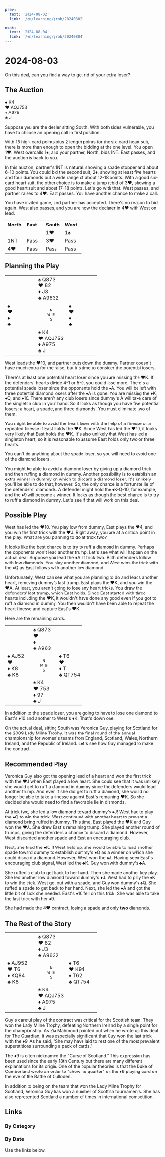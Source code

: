 ```yaml
---
prev:
  text: '2024-08-02'
  link: '/en/learning/prob/20240802'

next:
  text: '2024-08-04'
  link: '/en/learning/prob/20240804'
---
```


# 2024-08-03

On this deal, can you find a way to get rid of your extra loser?

<Badge type="warning" text="Play"/>

## The Auction

♠️ K4<br>♥️ AQJ753<br>♦️ A975<br>♣️ J

Suppose you are the dealer sitting South. With both sides vulnerable, you have to choose an opening call in first position.

With 15 high-card points plus 2 length points for the six-card heart suit, there is more than enough to open the bidding at the one level. You open 1♥️. West overcalls 1♠️, and your partner, North, bids 1NT. East passes, and the auction is back to you.

In this auction, partner's 1NT is natural, showing a spade stopper and about 6-10 points. You could bid the second suit, 2♦️, showing at least five hearts and four diamonds but a wide range of about 12-18 points. With a good six-card heart suit, the other choice is to make a jump rebid of 3♥️, showing a good heart suit and about 17-18 points. Let's go with that. West passes, and partner raises to 4♥️. East passes. You have another chance to make a call.

You have invited game, and partner has accepted. There's no reason to bid again. West also passes, and you are now the declarer in 4♥️ with West on lead.

<div style="text-align: center;">
<table>
	<colgroup>
		<col style="width: 25%;">
		<col style="width: 25%;">
		<col style="width: 25%;">
		<col style="width: 25%;">
	</colgroup>
	<tr>
		<td><b>North</b></td>
		<td><b>East</b></td>
		<td><b>South</b></td>
		<td><b>West</b></td>
	</tr>
	<tr>
		<td></td>
		<td></td>
		<td>1♥️</td>
		<td>1♠️</td>
	</tr>
	<tr>
		<td>1NT</td>
		<td>Pass</td>
		<td>3♥️</td>
		<td>Pass</td>
	</tr>
	<tr>
		<td>4♥️</td>
		<td>Pass</td>
		<td>Pass</td>
		<td>Pass</td>
	</tr>
</table>
</div>

## Planning the Play

<table>
	<colgroup>
		<col style="width: 33.33%;">
		<col style="width: 33.33%;">
		<col style="width: 33.33%;">
	</colgroup>
	<tr>
		<td></td>
		<td>♠️ Q873<br>♥️ 82<br>♦️ J3<br>♣️ A9632</td>
		<td></td>
	</tr>
	<tr>
		<td>♠️ <br>♥️ <br>♦️ <br>♣️ </td>
		<td style="text-align: center;"><pre>N<br>W	E<br>S</pre></td>
		<td>♠️ <br>♥️ <br>♦️ <br>♣️ </td>
	</tr>
	<tr>
		<td></td>
		<td>♠️ K4<br>♥️ AQJ753<br>♦️ A975<br>♣️ J</td>
		<td></td>
	</tr>
</table>

West leads the ♥️10, and partner puts down the dummy. Partner doesn't have much extra for the raise, but it's time to consider the potential losers.

There's at least one potential heart loser since you are missing the ♥️K. If the defenders' hearts divide 4-1 or 5-0, you could lose more. There's a potential spade loser since the opponents hold the ♠️A. You will be left with three potential diamond losers after the ♦️A is gone. You are missing the ♦️K, ♦️Q, and ♦️10. There aren't any club losers since dummy's A will take care of the singleton club in your hand. So it looks as though you have five potential losers: a heart, a spade, and three diamonds. You must eliminate two of them.

You might be able to avoid the heart loser with the help of a finesse or a repeated finesse if East holds the ♥️K. Since West has led the ♥️10, it looks very likely that East holds the ♥️K. It's also unlikely that West has led a singleton heart, so it is reasonable to assume East holds only two or three hearts.

You can't do anything about the spade loser, so you will need to avoid one of the diamond losers.

You might be able to avoid a diamond loser by giving up a diamond trick and then ruffing a diamond in dummy. Another possibility is to establish an extra winner in dummy on which to discard a diamond loser. It's unlikely you'll be able to do that, however. So, the only chance is a fortunate lie of the defenders' diamonds. A defender might hold the ♦️K-Q-10, for example, and the ♦️9 will become a winner. It looks as though the best chance is to try to ruff a diamond in dummy. Let's see if that will work on this deal.

## Possible Play

West has led the ♥️10. You play low from dummy, East plays the ♥️4, and you win the first trick with the ♥️J. Right away, you are at a critical point in the play. What are you planning to do at trick two?

It looks like the best chance is to try to ruff a diamond in dummy. Perhaps the opponents won't lead another trump. Let's see what will happen on the actual deal. Suppose you lead the ♦️A at trick two. Both defenders follow with low diamonds. You play another diamond, and West wins the trick with the ♦️Q as East follows with another low diamond.

Unfortunately, West can see what you are planning to do and leads another heart, removing dummy's last trump. East plays the ♥️K, and you win the ♥️A. At least, you aren't going to lose any heart tricks. You draw the defenders' last trump, which East holds. Since East started with three hearts including the ♥️K, it wouldn't have done any good even if you got to ruff a diamond in dummy. You then wouldn't have been able to repeat the heart finesse and capture East's ♥️K.

Here are the remaining cards.

<table>
	<colgroup>
		<col style="width: 33.33%;">
		<col style="width: 33.33%;">
		<col style="width: 33.33%;">
	</colgroup>
	<tr>
		<td></td>
		<td>♠️ Q873<br>♥️ <br>♦️ <br>♣️ A963</td>
		<td></td>
	</tr>
	<tr>
		<td>♠️ AJ52<br>♥️ <br>♦️ K8<br>♣️ K8</td>
		<td style="text-align: center;"><pre>N<br>W	E<br>S</pre></td>
		<td>♠️ T6<br>♥️ <br>♦️ T<br>♣️ QT754</td>
	</tr>
	<tr>
		<td></td>
		<td>♠️ K4<br>♥️ 753<br>♦️ 97<br>♣️ J</td>
		<td></td>
	</tr>
</table>

In addition to the spade loser, you are going to have to lose one diamond to East's ♦️10 and another to West's ♦️K. That's down one.

On the actual deal, sitting South was Veronica Guy, playing for Scotland for the 2009 Lady Milne Trophy. It was the final round of the annual championship for women's teams from England, Scotland, Wales, Northern Ireland, and the Republic of Ireland. Let's see how Guy managed to make the contract.

## Recommended Play

Veronica Guy also got the opening lead of a heart and won the first trick with the ♥️J when East played a low heart. She could see that it was unlikely she would get to ruff a diamond in dummy since the defenders would lead another trump. And even if she did get to ruff a diamond, she would no longer be able to take a finesse against East's remaining ♥️K. So she decided she would need to find a favorable lie in diamonds.

At trick two, she led a low diamond toward dummy's ♦️J! West had to play the ♦️Q to win the trick. West continued with another heart to prevent a diamond being ruffed in dummy. This time, East played the ♥️K and Guy won the ♥️A. She drew East's remaining trump. She played another round of trumps, giving the defenders a chance to discard a diamond. However, West discarded another spade and East an encouraging club.

Next, she tried the ♠️K. If West held up, she would be able to lead another spade toward dummy to establish dummy's ♠️Q as a winner on which she could discard a diamond. However, West won the ♠️A. Having seen East's encouraging club signal, West led the ♣️K. Guy won with dummy's ♣️A.

She ruffed a club to get back to her hand. Then she made another key play. She led another low diamond toward dummy's ♦️J. West had to play the ♦️K to win the trick. West got out with a spade, and Guy won dummy's ♠️Q. She ruffed a spade to get back to her hand. Next, she led the ♦️A and got the little bit of luck she needed. East's ♦️10 fell on this trick. She was able to take the last trick with her ♦️9.

She had made the 4♥️ contract, losing a spade and only **two** diamonds.

## The Rest of the Story

<table>
	<colgroup>
		<col style="width: 33.33%;">
		<col style="width: 33.33%;">
		<col style="width: 33.33%;">
	</colgroup>
	<tr>
		<td></td>
		<td>♠️ Q873<br>♥️ 82<br>♦️ J3<br>♣️ A9632</td>
		<td></td>
	</tr>
	<tr>
		<td>♠️ AJ952<br>♥️ T6<br>♦️ KQ84<br>♣️ K8</td>
		<td style="text-align: center;"><pre>N<br>W	E<br>S</pre></td>
		<td>♠️ T6<br>♥️ K94<br>♦️ T62<br>♣️ QT754</td>
	</tr>
	<tr>
		<td></td>
		<td>♠️ K4<br>♥️ AQJ753<br>♦️ A975<br>♣️ J</td>
		<td></td>
	</tr>
</table>

Guy's careful play of the contract was critical for the Scottish team. They won the Lady Milne Trophy, defeating Northern Ireland by a single point for the championship. As Zia Mahmood pointed out when he wrote up this deal for The Guardian, it was especially significant that Guy won the last trick with the ♦️9. As he said, "She may have laid to rest one of the most prevalent superstitions surrounding a pack of cards."

The ♦️9 is often nicknamed the "Curse of Scotland." This expression has been used since the early 18th Century but there are many different explanations for its origin. One of the popular theories is that the Duke of Cumberland wrote an order to "show no quarter" on the ♦️9 playing card on the eve of the Battle of Culloden.

In addition to being on the team that won the Lady Milne Trophy for Scotland, Veronica Guy has won a number of Scottish tournaments. She has also represented Scotland a number of times in international competition.

## Links

### By Category

[<Badge type="tip" text="<--"/>](/en/learning/prob/20240802)
[<Badge type="tip" text="Calendar"/>](/en/learning/calendar/202408)
[<Badge type="tip" text="-->"/>](/en/learning/prob/20240805)

### By Date

Use the links below.